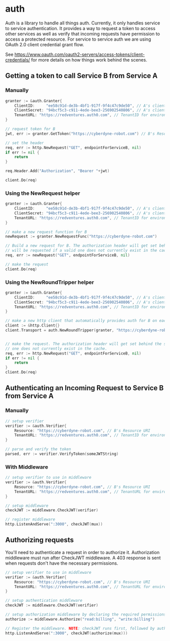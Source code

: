 # auth

Auth is a library to handle all things auth. Currently, it only handles service to service
authentication. It provides a way to request a token to access other services as well as verify that
incoming requests have permission to access a protected resource. For service to service auth we are
using OAuth 2.0 client credential grant flow.

See https://www.oauth.com/oauth2-servers/access-tokens/client-credentials/ for more details on how
things work behind the scenes.

## Getting a token to call Service B from Service A

### Manually
```go
granter := &auth.Granter{
    ClientID:     "ee58c91d-de3b-4bf1-917f-9f4c47c9de50", // A's client ID
    ClientSecret: "94bcf5c3-c911-4ede-bee3-256902540806", // A's client secret
    TenantURL: "https://redventures.auth0.com", // TenantID for environment (prod vs non-prod)
}

// request token for B
jwt, err := granter.GetToken("https://cyberdyne-robot.com") // B's Resource URI

// set the header
req, err := http.NewRequest("GET", endpointForServiceB, nil)
if err != nil {
    return
}

req.Header.Add("Authorization", "Bearer "+jwt)

client.Do(req)
```

### Using the NewRequest helper
```go
granter := &auth.Granter{
    ClientID:     "ee58c91d-de3b-4bf1-917f-9f4c47c9de50", // A's client ID
    ClientSecret: "94bcf5c3-c911-4ede-bee3-256902540806", // A's client secret
    TenantURL: "https://redventures.auth0.com", // TenantID for environment (prod vs non-prod)
}

// make a new request function for B
newRequest := granter.NewRequestFunc("https://cyberdyne-robot.com")

// Build a new request for B. The authorization header will get set behind the scenes, and a token
// will be requested if a valid one does not currently exist in the cache.
req, err := newRequest("GET", endpointForServiceB, nil)

// make the request
client.Do(req)
```


### Using the NewRoundTripper helper
```go
granter := &auth.Granter{
    ClientID:     "ee58c91d-de3b-4bf1-917f-9f4c47c9de50", // A's client ID
    ClientSecret: "94bcf5c3-c911-4ede-bee3-256902540806", // A's client secret
    TenantURL: "https://redventures.auth0.com", // TenantID for environment (prod vs non-prod)
}

// make a new http client that automatically provides auth for B on each request
client := &http.Client{}
client.Transport = auth.NewRoundTripper(granter, "https://cyberdyne-robot.com", client.Transport)


// make the request. The authorization header will get set behind the scenes, and a token will be requested if a valid 
// one does not currently exist in the cache.
req, err := http.NewRequest("GET", endpointForServiceB, nil)
if err != nil {
    return
}
client.Do(req)
```

## Authenticating an Incoming Request to Service B from Service A

### Manually
```go
// setup verifier
verifier := &auth.Verifier{
    Resource: "https://cyberdyne-robot.com", // B's Resource URI
    TenantURL: "https://redventures.auth0.com", // TenantID for environment (prod vs non-prod)
}

// parse and verify the token
parsed, err := verifier.VerifyToken(someJWTString)
```

### With Middleware
```go
// setup verifier to use in middleware
verifier := &auth.Verifier{
    Resource: "https://cyberdyne-robot.com", // B's Resource URI
    TenantURL: "https://redventures.auth0.com", // TenantURL for environment (prod vs non-prod)
}

// setup middleware
checkJWT := middleware.CheckJWT(verifier)

// register middleware
http.ListenAndServe(":3000", checkJWT(mux))
```

## Authorizing requests

You'll need to authenticate a request in order to authorize it. Authorization middleware must run
after CheckJWT middleware. A 403 response is sent when requests don't have the necessary
permissions.

```go
// setup verifier to use in middleware
verifier := &auth.Verifier{
    Resource: "https://cyberdyne-robot.com", // B's Resource URI
    TenantURL: "https://redventures.auth0.com", // TenantURL for environment (prod vs non-prod)
}

// setup authentication middleware
checkJWT := middleware.CheckJWT(verifier)

// setup authorization middleware by declaring the required permissions.
authorize := middleware.Authorize("read:billing", "write:billing")

// Register the middleware. NOTE: checkJWT runs first, followed by authorize.
http.ListenAndServe(":3000", checkJWT(authorize(mux)))
```

